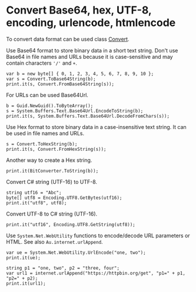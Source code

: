 # Convert Base64, hex, UTF-8, encoding, urlencode, htmlencode

To convert data format can be used class [Convert](https://www.google.com/search?q=System.Convert+class).

Use Base64 format to store binary data in a short text string. Don't use Base64 in file names and URLs because it is case-sensitive and may contain characters `'/'` and `+`.

```
var b = new byte[] { 0, 1, 2, 3, 4, 5, 6, 7, 8, 9, 10 };
var s = Convert.ToBase64String(b);
print.it(s, Convert.FromBase64String(s));
```

For URLs can be used Base64Url.

```
b = Guid.NewGuid().ToByteArray();
s = System.Buffers.Text.Base64Url.EncodeToString(b);
print.it(s, System.Buffers.Text.Base64Url.DecodeFromChars(s));
```

Use Hex format to store binary data in a case-insensitive text string. It can be used in file names and URLs.

```
s = Convert.ToHexString(b);
print.it(s, Convert.FromHexString(s));
```

Another way to create a Hex string.

```
print.it(BitConverter.ToString(b));
```

Convert C# string (UTF-16) to UTF-8.

```
string utf16 = "Abc";
byte[] utf8 = Encoding.UTF8.GetBytes(utf16);
print.it("utf8", utf8);
```

Convert UTF-8 to C# string (UTF-16).

```
print.it("utf16", Encoding.UTF8.GetString(utf8));
```

Use `System.Net.WebUtility` functions to encode/decode URL parameters or HTML. See also `Au.internet.urlAppend`.

```
var ue = System.Net.WebUtility.UrlEncode("one, two");
print.it(ue);

string p1 = "one, two", p2 = "three, four";
var url1 = internet.urlAppend("https://httpbin.org/get", "p1=" + p1, "p2=" + p2);
print.it(url1);
```